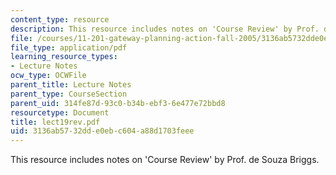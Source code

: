 ```yaml
---
content_type: resource
description: This resource includes notes on 'Course Review' by Prof. de Souza Briggs.
file: /courses/11-201-gateway-planning-action-fall-2005/3136ab5732dde0ebc604a88d1703feee_lect19rev.pdf
file_type: application/pdf
learning_resource_types:
- Lecture Notes
ocw_type: OCWFile
parent_title: Lecture Notes
parent_type: CourseSection
parent_uid: 314fe87d-93c0-b34b-ebf3-6e477e72bbd8
resourcetype: Document
title: lect19rev.pdf
uid: 3136ab57-32dd-e0eb-c604-a88d1703feee
---
```

This resource includes notes on 'Course Review' by Prof. de Souza Briggs.

